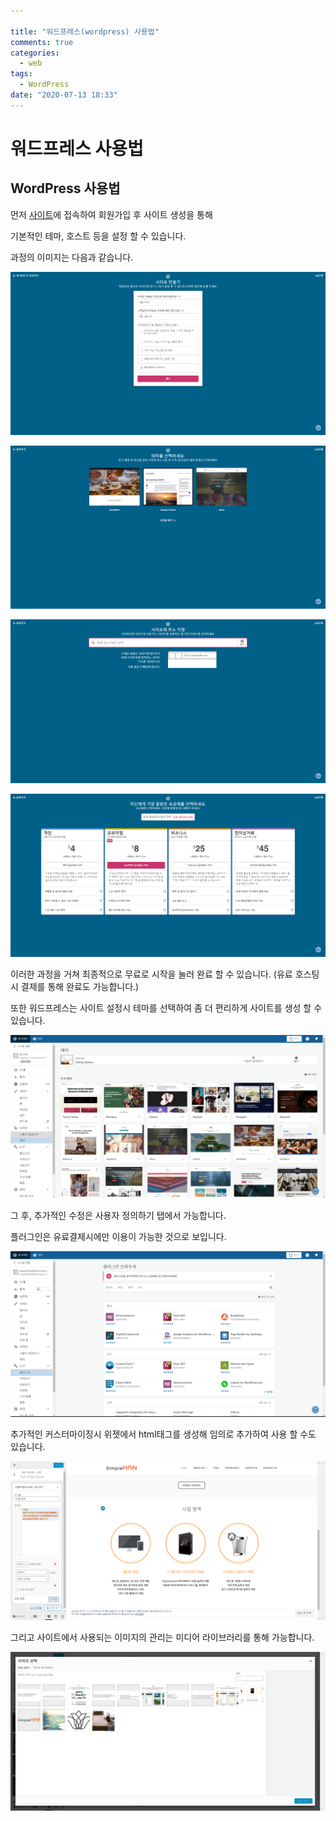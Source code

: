 ```yaml
---

title: "워드프레스(wordpress) 사용법"
comments: true
categories:
  - web
tags:
  - WordPress
date: "2020-07-13 18:33"
---
```


# 워드프레스 사용법

## WordPress 사용법

먼저 [사이트](https://brew.sh/)에 접속하여 회원가입 후 사이트 생성을 통해

기본적인 테마, 호스트 등을 설정 할 수 있습니다.

과정의 이미지는 다음과 같습니다.

![img](\assets\images\wordpress\a1.png)

![img](\assets\images\wordpress\a2.png)

![img](\assets\images\wordpress\a3.png)

![img](\assets\images\wordpress\a4.png)

이러한 과정을 거쳐 최종적으로 무료로 시작을 눌러 완료 할 수 있습니다. (유료 호스팅시 결제를 통해 완료도 가능합니다.)

또한 워드프레스는 사이트 설정시 테마를 선택하여 좀 더 편리하게 사이트를 생성 할 수 있습니다.

![img](\assets\images\wordpress\a5.png)

그 후, 추가적인 수정은 사용자 정의하기 탭에서 가능합니다.

플러그인은 유료결제시에만 이용이 가능한 것으로 보입니다.

![img](\assets\images\wordpress\a6.png)

추가적인 커스터마이징시 위젯에서 html태그를 생성해 임의로 추가하여 사용 할 수도 있습니다.

![img](\assets\images\wordpress\a7.png)

그리고 사이트에서 사용되는 이미지의 관리는 미디어 라이브러리를 통해 가능합니다.

![img](\assets\images\wordpress\a8.png)